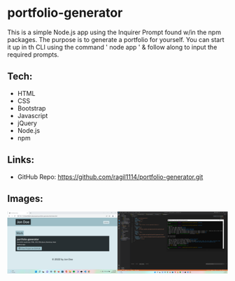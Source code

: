 # portfolio-generator
This is a simple Node.js app using the Inquirer Prompt found w/in the npm packages. The purpose is to generate a portfolio for yourself. You can start it up in th CLI using the command ' node app ' & follow along to input the required prompts.

## Tech:
- HTML
- CSS
- Bootstrap
- Javascript
- jQuery
- Node.js
- npm

## Links:
- GitHub Repo: https://github.com/ragil1114/portfolio-generator.git

## Images:
![demo](https://github.com/ragil1114/portfolio-generator/blob/main/src/images/demo.png)